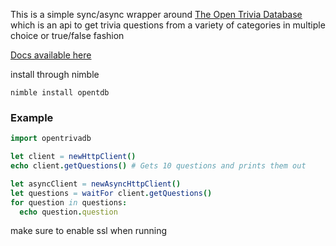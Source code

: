 This is a simple sync/async wrapper around [The Open Trivia Database](https://opentdb.com) which is an api to get trivia questions from a variety of categories in multiple choice or true/false fashion


[Docs available here](https://ire4ever1190.github.io/nim-opentmdb/opentdb.html)

install through nimble 
```
nimble install opentdb
```

### Example

```nim
import opentrivadb

let client = newHttpClient()
echo client.getQuestions() # Gets 10 questions and prints them out

let asyncClient = newAsyncHttpClient()
let questions = waitFor client.getQuestions()
for question in questions:
  echo question.question
```

make sure to enable ssl when running
